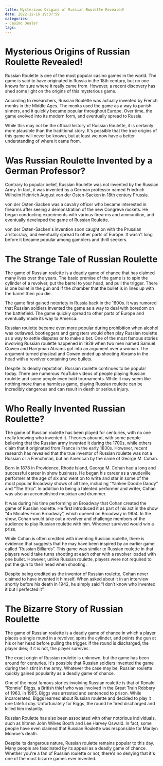 ```yaml
---
title: Mysterious Origins of Russian Roulette Revealed!
date: 2022-12-16 19:37:59
categories:
- Casino Dealer
tags:
---
```



#  Mysterious Origins of Russian Roulette Revealed!

Russian Roulette is one of the most popular casino games in the world. The game is said to have originated in Russia in the 18th century, but no one knows for sure where it really came from. However, a recent discovery has shed some light on the origins of this mysterious game.

According to researchers, Russian Roulette was actually invented by French monks in the Middle Ages. The monks used the game as a way to punish sinners, and it quickly became popular throughout Europe. Over time, the game evolved into its modern form, and eventually spread to Russia.

While this may not be the official history of Russian Roulette, it is certainly more plausible than the traditional story. It's possible that the true origins of this game will never be known, but at least we now have a better understanding of where it came from.

#  Was Russian Roulette Invented by a German Professor?

Contrary to popular belief, Russian Roulette was not invented by the Russian Army. In fact, it was invented by a German professor named Friedrich Wilhelm Heinrich August von der Osten-Sacken in 18th century Prussia.

von der Osten-Sacken was a cavalry officer who became interested in firearms after seeing a demonstration of the new Congreve rockets. He began conducting experiments with various firearms and ammunition, and eventually developed the game of Russian Roulette.

von der Osten-Sacken's invention soon caught on with the Prussian aristocracy, and eventually spread to other parts of Europe. It wasn't long before it became popular among gamblers and thrill seekers.

#  The Strange Tale of Russian Roulette

The game of Russian roulette is a deadly game of chance that has claimed many lives over the years. The basic premise of the game is to spin the cylinder of a revolver, put the barrel to your head, and pull the trigger. There is one bullet in the gun and if the chamber that the bullet is in lines up with the barrel then you die. 

The game first gained notoriety in Russia back in the 1800s. It was rumored that Russian soldiers invented the game as a way to deal with boredom on the battlefield. The game quickly spread to other parts of Europe and eventually made its way to America. 

Russian roulette became even more popular during prohibition when alcohol was outlawed. bootleggers and gangsters would often play Russian roulette as a way to settle disputes or to make a bet. One of the most famous stories involving Russian roulette happened in 1929 when two men named Samuel Cowen and Harryman Abrams got into an argument over a woman. The argument turned physical and Cowen ended up shooting Abrams in the head with a revolver containing two bullets. 

Despite its deadly reputation, Russian roulette continues to be popular today. There are numerous YouTube videos of people playing Russian roulette and some people even hold tournaments. While it may seem like nothing more than a harmless game, playing Russian roulette can be incredibly dangerous and can result in death or serious injury.

#  Who Really Invented Russian Roulette?

The game of Russian roulette has been played for centuries, with no one really knowing who invented it. Theories abound, with some people believing that the Russian army invented it during the 1700s, while others claim that it originated from France in the early 1800s. However, recent research has revealed that the true inventor of Russian roulette was not a Russian or a Frenchman, but an American by the name of George M. Cohan.

Born in 1878 in Providence, Rhode Island, George M. Cohan had a long and successful career in show business. He began his career as a vaudeville performer at the age of six and went on to write and star in some of the most popular Broadway shows of all time, including “Yankee Doodle Dandy” and “The Strip”. In addition to being a talented performer and writer, Cohan was also an accomplished musician and drummer.

It was during his time performing on Broadway that Cohan created the game of Russian roulette. He first introduced it as part of his act in the show “45 Minutes From Broadway”, which opened on Broadway in 1904. In the show, Cohan would take out a revolver and challenge members of the audience to play Russian roulette with him. Whoever survived would win a prize.

While Cohan is often credited with inventing Russian roulette, there is evidence that suggests that he may have been inspired by an earlier game called “Russian Billiards”. This game was similar to Russian roulette in that players would take turns shooting at each other with a revolver loaded with one bullet. However, unlike Russian roulette, players were not required to put the gun to their head when shooting.

Despite being credited as the inventor of Russian roulette, Cohan never claimed to have invented it himself. When asked about it in an interview shortly before his death in 1942, he simply said “I don’t know who invented it but I perfected it”.

#  The Bizarre Story of Russian Roulette

The game of Russian roulette is a deadly game of chance in which a player places a single round in a revolver, spins the cylinder, and points the gun at his or her head before pulling the trigger. If the round is discharged, the player dies; if it is not, the player survives.

The exact origin of Russian roulette is unknown, but the game has been around for centuries. It's possible that Russian soldiers invented the game during their stint in the army. Whatever the case may be, Russian roulette quickly gained popularity as a deadly game of chance.

One of the most famous stories involving Russian roulette is that of Ronald "Ronnie" Biggs, a British thief who was involved in the Great Train Robbery of 1963. In 1965, Biggs was arrested and sentenced to prison. While incarcerated, Biggs learned about Russian roulette and decided to play it one fateful day. Unfortunately for Biggs, the round he fired discharged and killed him instantly.

Russian Roulette has also been associated with other notorious individuals, such as hitmen John Wilkes Booth and Lee Harvey Oswald. In fact, some people have even claimed that Russian Roulette was responsible for Marilyn Monroe's death.

Despite its dangerous nature, Russian roulette remains popular to this day. Many people are fascinated by its appeal as a deadly game of chance. Whether you're a fan of Russian roulette or not, there's no denying that it's one of the most bizarre games ever invented.